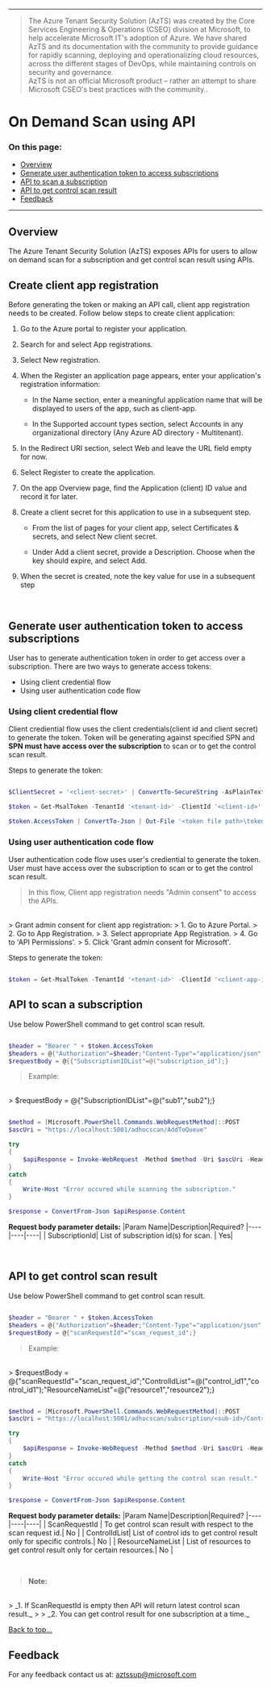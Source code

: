 ----------------------------------------------

> The Azure Tenant Security Solution (AzTS) was created by the Core Services Engineering & Operations (CSEO) division at Microsoft, to help accelerate Microsoft IT's adoption of Azure. We have shared AzTS and its documentation with the community to provide guidance for rapidly scanning, deploying and operationalizing cloud resources, across the different stages of DevOps, while maintaining controls on security and governance.
<br>AzTS is not an official Microsoft product – rather an attempt to share Microsoft CSEO's best practices with the community..
# On Demand Scan using API 


### On this page:
- [Overview]()
- [Generate user authentication token to access subscriptions]()
- [API to scan a subscription]()
- [API to get control scan result]()
- [Feedback]()

-----------------------------------------------------------------
## Overview 
The Azure Tenant Security Solution (AzTS) exposes APIs for users to allow on demand scan for a subscription and get control scan result using APIs.

## Create client app registration
Before generating the token or making an API call, client app registration needs to be created.
Follow below steps to create client application:
1. Go to the Azure portal to register your application.

2. Search for and select App registrations.

3. Select New registration.

4. When the Register an application page appears, enter your application's registration information:

    - In the Name section, enter a meaningful application name that will be displayed to users of the app, such as client-app.

    - In the Supported account types section, select Accounts in any organizational directory (Any Azure AD directory - Multitenant).

5. In the Redirect URI section, select Web and leave the URL field empty for now.

6. Select Register to create the application.

7. On the app Overview page, find the Application (client) ID value and record it for later.

8. Create a client secret for this application to use in a subsequent step.

    - From the list of pages for your client app, select Certificates & secrets, and select New client secret.

    - Under Add a client secret, provide a Description. Choose when the key should expire, and select Add.

9. When the secret is created, note the key value for use in a subsequent step

</br>

## Generate user authentication token to access subscriptions
User has to generate authentication token in order to get access over a subscription.
There are two ways to generate access tokens:
- Using client credential flow
- Using user authentication code flow

### Using client credential flow
Client crediential flow uses the client credentials(client id and client secret) to generate the token. Token will be generating against specified SPN and **SPN must have access over the subscription** to scan or to get the control scan result.

Steps to generate the token:
``` PowerShell

$ClientSecret = '<client-secret>' | ConvertTo-SecureString -AsPlainText -Force

$token = Get-MsalToken -TenantId '<tenant-id>' -ClientId '<client-id>' -ClientSecret $ClientSecret -Scopes "<WebAPI-scope>"

$token.AccessToken | ConvertTo-Json | Out-File '<token file path>\token.json'

```

### Using user authentication code flow
User authentication code flow uses user's crediential to generate the token. User must have access over the subscription  to scan or to get the control scan result.

> In this flow, Client app registration needs "Admin consent" to access the APIs.
</br>
> Grant admin consent for client app registration:
> 1. Go to Azure Portal.
> 2. Go to App Registration.
> 3. Select appropriate App Registration.
> 4. Go to 'API Permissions'.
> 5. Click 'Grant admin consent for Microsoft'.


Steps to generate the token:
``` PowerShell

$token = Get-MsalToken -TenantId '<tenant-id>' -ClientId '<client-app-id>' -RedirectUri 'https://localhost' -Scopes 'api://06b8fce5-a6a9-470a-b05d-a7557b7a704c/user_impersonation'

```

## API to scan a subscription

Use below PowerShell command to get control scan result.

``` PowerShell

$header = "Bearer " + $token.AccessToken
$headers = @{"Authorization"=$header;"Content-Type"="application/json";}
$requestBody = @{{"SubscriptionIDList"=@("subscription_id");}
```
> Example:
</br>
> $requestBody = @{"SubscriptionIDList"=@("sub1","sub2");}

``` PowerShell

$method = [Microsoft.PowerShell.Commands.WebRequestMethod]::POST
$ascUri = "https://localhost:5001/adhocscan/AddToQueue"

try
{
    $apiResponse = Invoke-WebRequest -Method $method -Uri $ascUri -Headers $headers -Body ($requestBody | ConvertTo-Json) -UseBasicParsing
}
catch
{
    Write-Host "Error occured while scanning the subscription."
}

$response = ConvertFrom-Json $apiResponse.Content

```

**Request body parameter details:**
|Param Name|Description|Required?
|----|----|----|
| SubscriptionId| List of subscription id(s) for scan. | Yes|

</br>

## API to get control scan result
Use below PowerShell command to get control scan result.

``` PowerShell

$header = "Bearer " + $token.AccessToken
$headers = @{"Authorization"=$header;"Content-Type"="application/json";}
$requestBody = @{"scanRequestId"="scan_request_id";}
```
> Example:
</br>
> $requestBody = @{"scanRequestId"="scan_request_id";"ControlIdList"=@("control_id1","control_id1");"ResourceNameList"=@("resource1","resource2");}

``` PowerShell

$method = [Microsoft.PowerShell.Commands.WebRequestMethod]::POST
$ascUri = "https://localhost:5001/adhocscan/subscription/<sub-id>/ControlScanResult"

try
{
    $apiResponse = Invoke-WebRequest -Method $method -Uri $ascUri -Headers $headers -Body ($requestBody | ConvertTo-Json) -UseBasicParsing
}
catch
{
    Write-Host "Error occured while getting the control scan result."
}

$response = ConvertFrom-Json $apiResponse.Content

```


**Request body parameter details:**
|Param Name|Description|Required?
|----|----|----|
| ScanRequestId | To get control scan result with respect to the scan request id.| No |
| ControlIdList| List of control ids to get control result only for specific controls.| No |
| ResourceNameList | List of resources to get control result only for certain resources.| No |


</br>

> **Note:** 
</br>
> _1. If ScanRequestId is empty then API will return latest control scan result._
>
> _2. You can get control result for one subscription at a time._

[Back to top…]()

## Feedback

For any feedback contact us at: aztssup@microsoft.com 
